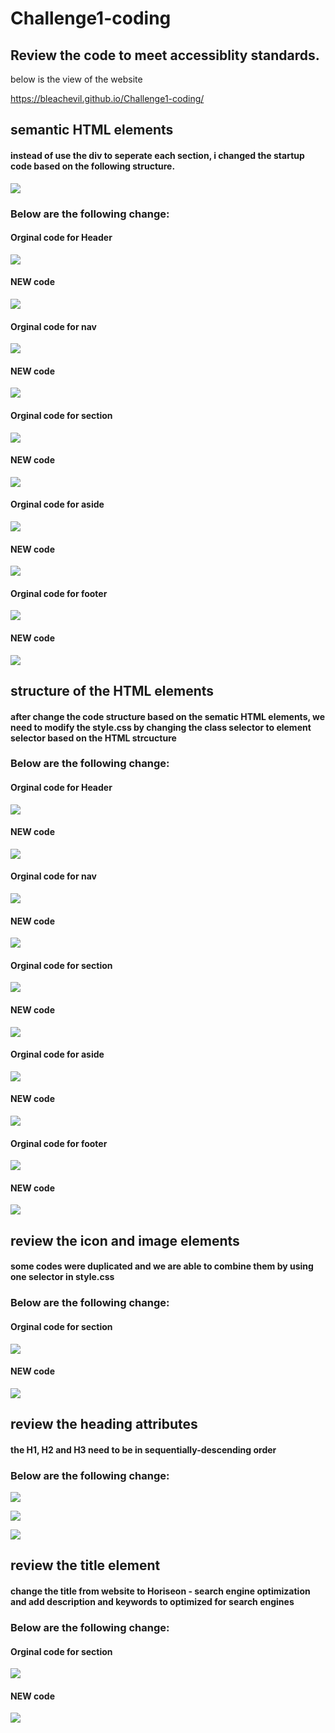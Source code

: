 # Challenge1-coding
## Review the code to meet accessiblity standards.
below is the view of the website

https://bleachevil.github.io/Challenge1-coding/

## semantic HTML elements
#### instead of use the div to seperate each section, i changed the startup code based on the following structure.
![](https://github.com/bleachevil/Challenge1-coding/blob/main/pic/1.png?raw=true)

### Below are the following change:

#### Orginal code for Header
![](https://github.com/bleachevil/Challenge1-coding/blob/main/pic/2.png?raw=true)

#### NEW code
![](https://github.com/bleachevil/Challenge1-coding/blob/main/pic/2-1.png?raw=true)

#### Orginal code for nav
![](https://github.com/bleachevil/Challenge1-coding/blob/main/pic/3.png?raw=true)

#### NEW code
![](https://github.com/bleachevil/Challenge1-coding/blob/main/pic/3-1.png?raw=true)

#### Orginal code for section
![](https://github.com/bleachevil/Challenge1-coding/blob/main/pic/4.png?raw=true)

#### NEW code
![](https://github.com/bleachevil/Challenge1-coding/blob/main/pic/4-1.png?raw=true)

#### Orginal code for aside
![](https://github.com/bleachevil/Challenge1-coding/blob/main/pic/5.png?raw=true)

#### NEW code
![](https://github.com/bleachevil/Challenge1-coding/blob/main/pic/5-1.png?raw=true)

#### Orginal code for footer
![](https://github.com/bleachevil/Challenge1-coding/blob/main/pic/6.png?raw=true)

#### NEW code
![](https://github.com/bleachevil/Challenge1-coding/blob/main/pic/6-1.png?raw=true)

## structure of the HTML elements
#### after change the code structure based on the sematic HTML elements, we need to modify the style.css by changing the class selector to element selector based on the HTML strcucture

### Below are the following change:

#### Orginal code for Header
![](https://github.com/bleachevil/Challenge1-coding/blob/main/pic/2-2.png?raw=true)

#### NEW code
![](https://github.com/bleachevil/Challenge1-coding/blob/main/pic/2-3.png?raw=true)

#### Orginal code for nav
![](https://github.com/bleachevil/Challenge1-coding/blob/main/pic/3-2.png?raw=true)

#### NEW code
![](https://github.com/bleachevil/Challenge1-coding/blob/main/pic/3-3.png?raw=true)

#### Orginal code for section
![](https://github.com/bleachevil/Challenge1-coding/blob/main/pic/4-2.png?raw=true)

#### NEW code
![](https://github.com/bleachevil/Challenge1-coding/blob/main/pic/4-3.png?raw=true)

#### Orginal code for aside
![](https://github.com/bleachevil/Challenge1-coding/blob/main/pic/5-2.png?raw=true)

#### NEW code
![](https://github.com/bleachevil/Challenge1-coding/blob/main/pic/5-3.png?raw=true)

#### Orginal code for footer
![](https://github.com/bleachevil/Challenge1-coding/blob/main/pic/6-2.png?raw=true)

#### NEW code
![](https://github.com/bleachevil/Challenge1-coding/blob/main/pic/6-3.png?raw=true)

## review the icon and image elements
#### some codes were duplicated and we are able to combine them by using one selector in style.css

### Below are the following change:

#### Orginal code for section
![](https://github.com/bleachevil/Challenge1-coding/blob/main/pic/4-4.png?raw=true)

#### NEW code
![](https://github.com/bleachevil/Challenge1-coding/blob/main/pic/4-5.png?raw=true)

## review the heading attributes
#### the H1, H2 and H3 need to be in sequentially-descending order

### Below are the following change:
![](https://github.com/bleachevil/Challenge1-coding/blob/main/pic/8.png?raw=true)

![](https://github.com/bleachevil/Challenge1-coding/blob/main/pic/8-1.png?raw=true)

![](https://github.com/bleachevil/Challenge1-coding/blob/main/pic/8-3.png?raw=true)

## review the title element
#### change the title from website to Horiseon - search engine optimization and add description and keywords to optimized for search engines

### Below are the following change:

#### Orginal code for section
![](https://github.com/bleachevil/Challenge1-coding/blob/main/pic/7.png?raw=true)
#### NEW code
![](https://github.com/bleachevil/Challenge1-coding/blob/main/pic/7-1.png?raw=true)

